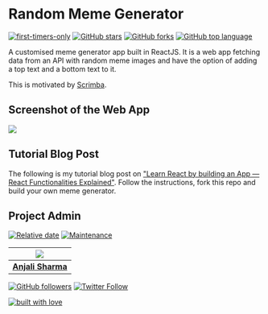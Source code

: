 # Random Meme Generator

[![first-timers-only](https://img.shields.io/badge/first--timers--only-friendly-tomato.svg?style=flat&logo=git)](https://github.com/AnjaliSharma1234/Random-meme-generator/issues) [![GitHub stars](https://img.shields.io/github/stars/AnjaliSharma1234/Random-meme-generator.svg?logo=github)](https://github.com/AnjaliSharma1234/Random-meme-generator/stargazers) [![GitHub forks](https://img.shields.io/github/forks/AnjaliSharma1234/Random-meme-generator.svg?logo=github&color=teal)](https://github.com/AnjaliSharma1234/Random-meme-generator/network) [![GitHub top language](https://img.shields.io/github/languages/top/AnjaliSharma1234/Random-meme-generator?color=yellow&logo=javascript)](https://github.com/AnjaliSharma1234/Random-meme-generator)

A customised meme generator app built in ReactJS. It is a web app fetching data from an API with random meme images and have the option of adding a top text and a bottom text to it.

This is motivated by [Scrimba](https://scrimba.com/).

## Screenshot of the Web App

![](images/webapp.png)


## Tutorial Blog Post

The following is my tutorial blog post on ["Learn React by building an App — React Functionalities Explained"](https://medium.com/mobile-web-dev/learn-react-by-building-a-to-do-app-react-functionalities-explained-74f466e9396). Follow the instructions, fork this repo and build your own meme generator.

## Project Admin

[![Relative date](https://img.shields.io/date/1577392258?color=important&label=started&logo=github)](https://github.com/AnjaliSharma1234/) [![Maintenance](https://img.shields.io/maintenance/yes/2020?color=green&logo=github)](https://github.com/AnjaliSharma1234/)

| ![](images/anjali-sharma.png) |
| :----------------------------------------------------------: |
| **[Anjali Sharma](https://www.linkedin.com/in/anjalisharmaaa/)**  |

[![GitHub followers](https://img.shields.io/github/followers/AnjaliSharma1234.svg?label=Follow%20@AnjaliSharma1234&style=social)](https://github.com/AnjaliSharma1234/) [![Twitter Follow](https://img.shields.io/twitter/follow/AnjaliiSharmaaa?style=social)](https://twitter.com/AnjaliiSharmaaa) 

[![built with love](https://forthebadge.com/images/badges/built-with-love.svg)](https://github.com/AnjaliSharma1234/)
